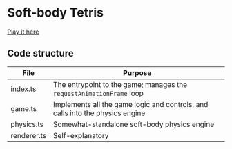 # Soft-body Tetris

[Play it here](https://brian.ac/softbody-tetris/)

## Code structure

|File|Purpose|
|-|-|
|index.ts|The entrypoint to the game; manages the `requestAnimationFrame` loop|
|game.ts|Implements all the game logic and controls, and calls into the physics engine|
|physics.ts|Somewhat-standalone soft-body physics engine|
|renderer.ts|Self-explanatory|
